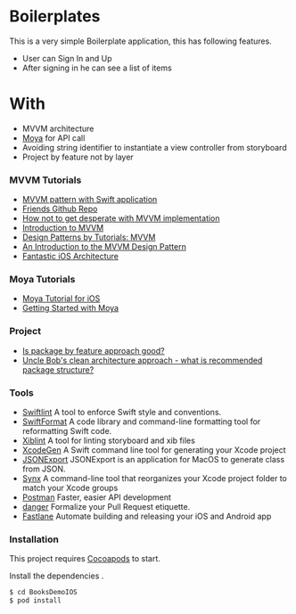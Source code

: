# Boilerplates

This is a very simple Boilerplate application, this has following features.

  - User can Sign In and Up
  - After signing in he can see a list of items
 
# With

  - MVVM architecture
  - [Moya](https://github.com/Moya/Moya) for API call
  - Avoiding string identifier to instantiate a view controller from storyboard
  - Project by feature not by layer

### MVVM Tutorials
  * [MVVM pattern with Swift application](http://swiftyjimmy.com/mvvm-with-swift-application-part1/)
  * [Friends Github Repo](https://github.com/JussiSuojanen/friends)
  * [How not to get desperate with MVVM implementation](https://medium.com/flawless-app-stories/how-to-use-a-model-view-viewmodel-architecture-for-ios-46963c67be1b)
  * [Introduction to MVVM](https://www.appcoda.com/mvvm-vs-mvc/)
  * [Design Patterns by Tutorials: MVVM](https://www.raywenderlich.com/34-design-patterns-by-tutorials-mvvm)
  * [ An Introduction to the MVVM Design Pattern](https://www.toptal.com/ios/swift-tutorial-introduction-to-mvvm)
  * [Fantastic iOS Architecture](https://github.com/onmyway133/fantastic-ios-architecture)

### Moya Tutorials

* [Moya Tutorial for iOS](https://www.raywenderlich.com/5121-moya-tutorial-for-ios-getting-started)
* [Getting Started with Moya](https://medium.com/flawless-app-stories/getting-started-with-moya-f559c406e990)

### Project 

* [Is package by feature approach good?](https://stackoverflow.com/questions/11733267/is-package-by-feature-approach-good)
* [Uncle Bob's clean architecture approach - what is recommended package structure?](https://stackoverflow.com/questions/46884449/uncle-bobs-clean-architecture-approach-what-is-recommended-package-structure)

### Tools
* [Swiftlint](https://github.com/realm/SwiftLint) A tool to enforce Swift style and conventions. 
* [SwiftFormat](https://github.com/nicklockwood/SwiftFormat) A code library and command-line formatting tool for reformatting Swift code.
* [Xiblint](https://github.com/lyft/xiblint) A tool for linting storyboard and xib files
* [XcodeGen](https://github.com/yonaskolb/XcodeGen) A Swift command line tool for generating your Xcode project
* [JSONExport](https://github.com/Ahmed-Ali/JSONExport) JSONExport is an application for MacOS to generate class from JSON.
* [Synx](https://github.com/venmo/synx) A command-line tool that reorganizes your Xcode project folder to match your Xcode groups
* [Postman](https://www.getpostman.com) Faster, easier API development
* [danger](https://github.com/danger/danger) Formalize your Pull Request etiquette.
* [Fastlane](https://github.com/fastlane/fastlane) Automate building and releasing your iOS and Android app

### Installation

This project requires [Cocoapods](https://cocoapods.org//) to start.

Install the dependencies .

```sh
$ cd BooksDemoIOS
$ pod install
```
